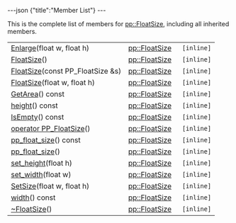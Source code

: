 ---json {"title":"Member List"} ---

This is the complete list of members for <a href="/docs/native-client/pepper_beta/cpp/classpp_1_1_float_size/" class="el">pp::FloatSize</a>, including all inherited members.

<table><tbody><tr class="odd"><td><a href="/docs/native-client/pepper_beta/cpp/classpp_1_1_float_size#a080710fed6678c639b1a894e88734fb6" class="el">Enlarge</a>(float w, float h)</td><td><a href="/docs/native-client/pepper_beta/cpp/classpp_1_1_float_size/" class="el">pp::FloatSize</a></td><td><code> [inline]</code></td></tr><tr class="even"><td><a href="/docs/native-client/pepper_beta/cpp/classpp_1_1_float_size#a91414423a7cbbf8351411068bf421dd0" class="el">FloatSize</a>()</td><td><a href="/docs/native-client/pepper_beta/cpp/classpp_1_1_float_size/" class="el">pp::FloatSize</a></td><td><code> [inline]</code></td></tr><tr class="odd"><td><a href="/docs/native-client/pepper_beta/cpp/classpp_1_1_float_size#aa0e0d4226243d988ae0b3deda568b4aa" class="el">FloatSize</a>(const PP_FloatSize &amp;s)</td><td><a href="/docs/native-client/pepper_beta/cpp/classpp_1_1_float_size/" class="el">pp::FloatSize</a></td><td><code> [inline]</code></td></tr><tr class="even"><td><a href="/docs/native-client/pepper_beta/cpp/classpp_1_1_float_size#a9c220e08fee17fc94c0f4be986dced9f" class="el">FloatSize</a>(float w, float h)</td><td><a href="/docs/native-client/pepper_beta/cpp/classpp_1_1_float_size/" class="el">pp::FloatSize</a></td><td><code> [inline]</code></td></tr><tr class="odd"><td><a href="/docs/native-client/pepper_beta/cpp/classpp_1_1_float_size#af853066f332b80b810be32f1b8a53088" class="el">GetArea</a>() const</td><td><a href="/docs/native-client/pepper_beta/cpp/classpp_1_1_float_size/" class="el">pp::FloatSize</a></td><td><code> [inline]</code></td></tr><tr class="even"><td><a href="/docs/native-client/pepper_beta/cpp/classpp_1_1_float_size#a50b992d924016a21b105eb4188498fb5" class="el">height</a>() const</td><td><a href="/docs/native-client/pepper_beta/cpp/classpp_1_1_float_size/" class="el">pp::FloatSize</a></td><td><code> [inline]</code></td></tr><tr class="odd"><td><a href="/docs/native-client/pepper_beta/cpp/classpp_1_1_float_size#a0528086304774d3024798a42ec559e79" class="el">IsEmpty</a>() const</td><td><a href="/docs/native-client/pepper_beta/cpp/classpp_1_1_float_size/" class="el">pp::FloatSize</a></td><td><code> [inline]</code></td></tr><tr class="even"><td><a href="/docs/native-client/pepper_beta/cpp/classpp_1_1_float_size#afb9299a590c01b087093f6ed92851e34" class="el">operator PP_FloatSize</a>()</td><td><a href="/docs/native-client/pepper_beta/cpp/classpp_1_1_float_size/" class="el">pp::FloatSize</a></td><td><code> [inline]</code></td></tr><tr class="odd"><td><a href="/docs/native-client/pepper_beta/cpp/classpp_1_1_float_size#a7b6927a68a34300dd387e1c1a88f1ba1" class="el">pp_float_size</a>() const</td><td><a href="/docs/native-client/pepper_beta/cpp/classpp_1_1_float_size/" class="el">pp::FloatSize</a></td><td><code> [inline]</code></td></tr><tr class="even"><td><a href="/docs/native-client/pepper_beta/cpp/classpp_1_1_float_size#ad498f68d6cdef2b82d36e86186b0dea8" class="el">pp_float_size</a>()</td><td><a href="/docs/native-client/pepper_beta/cpp/classpp_1_1_float_size/" class="el">pp::FloatSize</a></td><td><code> [inline]</code></td></tr><tr class="odd"><td><a href="/docs/native-client/pepper_beta/cpp/classpp_1_1_float_size#ae97846a7d14b1c512908672277ea651c" class="el">set_height</a>(float h)</td><td><a href="/docs/native-client/pepper_beta/cpp/classpp_1_1_float_size/" class="el">pp::FloatSize</a></td><td><code> [inline]</code></td></tr><tr class="even"><td><a href="/docs/native-client/pepper_beta/cpp/classpp_1_1_float_size#a1ba0848cf46407dbd38faae98066d19b" class="el">set_width</a>(float w)</td><td><a href="/docs/native-client/pepper_beta/cpp/classpp_1_1_float_size/" class="el">pp::FloatSize</a></td><td><code> [inline]</code></td></tr><tr class="odd"><td><a href="/docs/native-client/pepper_beta/cpp/classpp_1_1_float_size#add235ac4ae08be3c14b3a0033e97b470" class="el">SetSize</a>(float w, float h)</td><td><a href="/docs/native-client/pepper_beta/cpp/classpp_1_1_float_size/" class="el">pp::FloatSize</a></td><td><code> [inline]</code></td></tr><tr class="even"><td><a href="/docs/native-client/pepper_beta/cpp/classpp_1_1_float_size#a0d6da88f00641c03bac5719e70120f60" class="el">width</a>() const</td><td><a href="/docs/native-client/pepper_beta/cpp/classpp_1_1_float_size/" class="el">pp::FloatSize</a></td><td><code> [inline]</code></td></tr><tr class="odd"><td><a href="/docs/native-client/pepper_beta/cpp/classpp_1_1_float_size#aa84f34b811eaa0d1df9df3e45ffcad62" class="el">~FloatSize</a>()</td><td><a href="/docs/native-client/pepper_beta/cpp/classpp_1_1_float_size/" class="el">pp::FloatSize</a></td><td><code> [inline]</code></td></tr></tbody></table>
